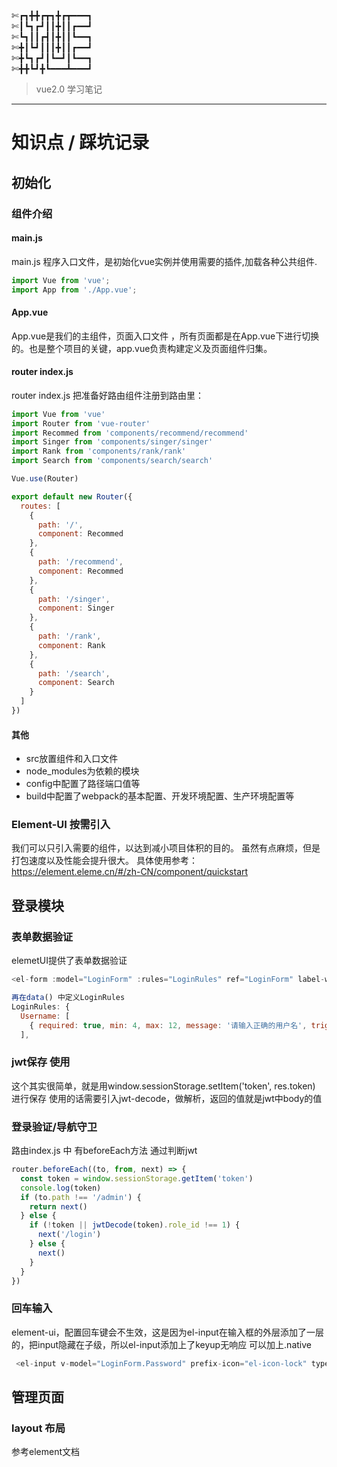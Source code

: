 ✄┏┓╋╋┏┳┓╋┏┳━━━┓                                                                         
✄┃┗┓┏┛┃┃╋┃┃┏━━┛                                                                        
✄┗┓┃┃┏┫┃╋┃┃┗━━┓                                                                        
✄╋┃┗┛┃┃┃╋┃┃┏━━┛                                                                        
✄╋┗┓┏┛┃┗━┛┃┗━━┓                                                                        
✄╋╋┗┛╋┗━━━┻━━━┛                                                                        

> vue2.0 学习笔记
---
# 知识点 / 踩坑记录
## 初始化
### 组件介绍
#### main.js
main.js 程序入口文件，是初始化vue实例并使用需要的插件,加载各种公共组件.
```js
import Vue from 'vue';
import App from './App.vue';
```
#### App.vue
App.vue是我们的主组件，页面入口文件 ，所有页面都是在App.vue下进行切换的。也是整个项目的关键，app.vue负责构建定义及页面组件归集。

#### router index.js
router index.js 把准备好路由组件注册到路由里：
```js
import Vue from 'vue'
import Router from 'vue-router'
import Recommed from 'components/recommend/recommend'
import Singer from 'components/singer/singer'
import Rank from 'components/rank/rank'
import Search from 'components/search/search'

Vue.use(Router)

export default new Router({
  routes: [
    {
      path: '/',
      component: Recommed
    },
    {
      path: '/recommend',
      component: Recommed
    },
    {
      path: '/singer',
      component: Singer
    },
    {
      path: '/rank',
      component: Rank
    },
    {
      path: '/search',
      component: Search
    }
  ]
})
```
#### 其他
- src放置组件和入口文件 
- node_modules为依赖的模块 
- config中配置了路径端口值等 
- build中配置了webpack的基本配置、开发环境配置、生产环境配置等

### Element-UI 按需引入
我们可以只引入需要的组件，以达到减小项目体积的目的。
虽然有点麻烦，但是打包速度以及性能会提升很大。
具体使用参考：https://element.eleme.cn/#/zh-CN/component/quickstart

## 登录模块
### 表单数据验证
elemetUI提供了表单数据验证
```js
<el-form :model="LoginForm" :rules="LoginRules" ref="LoginForm" label-width="80px" class="login_form">

再在data() 中定义LoginRules
LoginRules: {
  Username: [
    { required: true, min: 4, max: 12, message: '请输入正确的用户名', trigger: 'blur' }
  ],
```
### jwt保存 使用
这个其实很简单，就是用window.sessionStorage.setItem('token', res.token) 进行保存
使用的话需要引入jwt-decode，做解析，返回的值就是jwt中body的值

### 登录验证/导航守卫
路由index.js 中 有beforeEach方法 通过判断jwt
```js
router.beforeEach((to, from, next) => {
  const token = window.sessionStorage.getItem('token')
  console.log(token)
  if (to.path !== '/admin') {
    return next()
  } else {
    if (!token || jwtDecode(token).role_id !== 1) {
      next('/login')
    } else {
      next()
    }
  }
})
```
### 回车输入
element-ui，配置回车键会不生效，这是因为el-input在输入框的外层添加了一层的，把input隐藏在子级，所以el-input添加上了keyup无响应
可以加上.native
```js
 <el-input v-model="LoginForm.Password" prefix-icon="el-icon-lock" type="password" @keyup.enter.native="submitForm('LoginForm')"></el-input>
```

## 管理页面
### layout 布局
参考element文档

###
